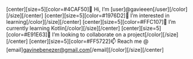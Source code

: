 [center][size=5][color=#4CAF50]👋 Hi, I’m [user]@gavieeen[/user][/color][/size][/center]
[center][size=5][color=#1976D2]👀 I’m interested in learning[/color][/size][/center]
[center][size=5][color=#FFC107]🌱 I’m currently learning Kotlin[/color][/size][/center]
[center][size=5][color=#E91E63]💞️ I’m looking to collaborate on a project[/color][/size][/center]
[center][size=5][color=#FF5722]📫 Reach me @ [email]gavinebenezer@gmail.com[/email][/color][/size][/center]

<!---
gavieeen/gavieeen is a ✨ special ✨ repository because its `README.md` (this file) appears on your GitHub profile.
You can click the Preview link to take a look at your changes.
--->
